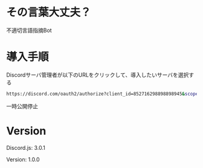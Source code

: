 # その言葉大丈夫？

不適切言語指摘Bot

# 導入手順

Discordサーバ管理者が以下のURLをクリックして、導入したいサーバを選択する

```bash
https://discord.com/oauth2/authorize?client_id=852716298898898945&scope=bot&permissions=0
```

一時公開停止

# Version

Discord.js: 3.0.1

Version: 1.0.0

